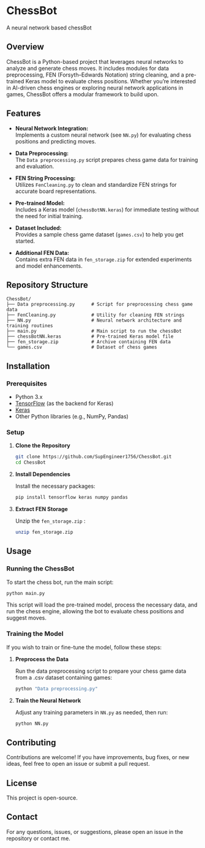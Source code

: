 # ChessBot

A neural network based chessBot

## Overview

ChessBot is a Python-based project that leverages neural networks to analyze and generate chess moves. It includes modules for data preprocessing, FEN (Forsyth–Edwards Notation) string cleaning, and a pre-trained Keras model to evaluate chess positions. Whether you’re interested in AI-driven chess engines or exploring neural network applications in games, ChessBot offers a modular framework to build upon.

## Features

- **Neural Network Integration:**  
  Implements a custom neural network (see `NN.py`) for evaluating chess positions and predicting moves.

- **Data Preprocessing:**  
  The `Data preprocessing.py` script prepares chess game data for training and evaluation.

- **FEN String Processing:**  
  Utilizes `FenCleaning.py` to clean and standardize FEN strings for accurate board representations.

- **Pre-trained Model:**  
  Includes a Keras model (`chessBotNN.keras`) for immediate testing without the need for initial training.

- **Dataset Included:**  
  Provides a sample chess game dataset (`games.csv`) to help you get started.

- **Additional FEN Data:**  
  Contains extra FEN data in `fen_storage.zip` for extended experiments and model enhancements.

## Repository Structure

```plaintext
ChessBot/
├── Data preprocessing.py      # Script for preprocessing chess game data
├── FenCleaning.py             # Utility for cleaning FEN strings
├── NN.py                      # Neural network architecture and training routines
├── main.py                    # Main script to run the chessBot
├── chessBotNN.keras           # Pre-trained Keras model file
├── fen_storage.zip            # Archive containing FEN data
└── games.csv                  # Dataset of chess games
```

## Installation

### Prerequisites

- Python 3.x
- [TensorFlow](https://www.tensorflow.org/) (as the backend for Keras)
- [Keras](https://keras.io/)
- Other Python libraries (e.g., NumPy, Pandas)

### Setup

1. **Clone the Repository**

   ```bash
   git clone https://github.com/SupEngineer1756/ChessBot.git
   cd ChessBot
   ```

2. **Install Dependencies**

   Install the necessary packages:

   ```bash
   pip install tensorflow keras numpy pandas
   ```

4. **Extract FEN Storage**

   Unzip the `fen_storage.zip` :

   ```bash
   unzip fen_storage.zip
   ```

## Usage

### Running the ChessBot

To start the chess bot, run the main script:

```bash
python main.py
```

This script will load the pre-trained model, process the necessary data, and run the chess engine, allowing the bot to evaluate chess positions and suggest moves.

### Training the Model

If you wish to train or fine-tune the model, follow these steps:

1. **Preprocess the Data**

   Run the data preprocessing script to prepare your chess game data from a .csv dataset containing games:

   ```bash
   python "Data preprocessing.py"
   ```

2. **Train the Neural Network**

   Adjust any training parameters in `NN.py` as needed, then run:

   ```bash
   python NN.py
   ```

## Contributing

Contributions are welcome! If you have improvements, bug fixes, or new ideas, feel free to open an issue or submit a pull request.

## License

This project is open-source.

## Contact

For any questions, issues, or suggestions, please open an issue in the repository or contact me.

